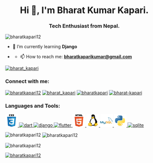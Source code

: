 <h1 align="center">Hi 👋, I'm Bharat Kumar Kapari.</h1>
<h3 align="center">Tech Enthusiast from Nepal.</h3>

<p align="left"> <img src="https://komarev.com/ghpvc/?username=bharatkapari12&label=Profile%20views&color=0e75b6&style=flat" alt="bharatkapari12" /> </p>

- 🌱 I’m currently learning **Django**

- - 📫 How to reach me: **bharatkaparikumar@gmail.com**

<p align="left"> <a href="https://www.instagram.com/bharat_kapari/" target="blank"><img src="https://img.shields.io/twitter/follow/bharatkapari?logo=twitter&style=for-the-badge" alt="bharat_kapari" /></a> </p>

<h3 align="left">Connect with me:</h3>
<p align="left">
<a href="https://fb.com/bharatkapari12" target="blank"><img align="center" src="https://raw.githubusercontent.com/rahuldkjain/github-profile-readme-generator/master/src/images/icons/Social/facebook.svg" alt="bharatkapari12" height="30" width="40" /></a>
<a href="https://instagram.com/bharat_kapari" target="blank"><img align="center" src="https://raw.githubusercontent.com/rahuldkjain/github-profile-readme-generator/master/src/images/icons/Social/instagram.svg" alt="bharat_kapari" height="30" width="40" /></a>
<a href="https://twitter.com/bharatkapari" target="blank"><img align="center" src="https://raw.githubusercontent.com/rahuldkjain/github-profile-readme-generator/master/src/images/icons/Social/twitter.svg" alt="bharatkapari" height="30" width="40" /></a>
<a href="https://linkedin.com/in/bharat-kapari" target="blank"><img align="center" src="https://raw.githubusercontent.com/rahuldkjain/github-profile-readme-generator/master/src/images/icons/Social/linked-in-alt.svg" alt="bharat-kapari" height="30" width="40" /></a>
</p>

<h3 align="left">Languages and Tools:</h3>
<p align="left"> <a href="https://www.w3schools.com/css/" target="_blank" rel="noreferrer"> <img src="https://raw.githubusercontent.com/devicons/devicon/master/icons/css3/css3-original-wordmark.svg" alt="css3" width="40" height="40"/> </a> <a href="https://dart.dev" target="_blank" rel="noreferrer"> <img src="https://www.vectorlogo.zone/logos/dartlang/dartlang-icon.svg" alt="dart" width="40" height="40"/> </a> <a href="https://www.djangoproject.com/" target="_blank" rel="noreferrer"> <img src="https://cdn.worldvectorlogo.com/logos/django.svg" alt="django" width="40" height="40"/> </a> <a href="https://flutter.dev" target="_blank" rel="noreferrer"> <img src="https://www.vectorlogo.zone/logos/flutterio/flutterio-icon.svg" alt="flutter" width="40" height="40"/> </a> <a href="https://www.w3.org/html/" target="_blank" rel="noreferrer"> <img src="https://raw.githubusercontent.com/devicons/devicon/master/icons/html5/html5-original-wordmark.svg" alt="html5" width="40" height="40"/> </a> <a href="https://www.linux.org/" target="_blank" rel="noreferrer"> <img src="https://raw.githubusercontent.com/devicons/devicon/master/icons/linux/linux-original.svg" alt="linux" width="40" height="40"/> </a> <a href="https://www.mysql.com/" target="_blank" rel="noreferrer"> <img src="https://raw.githubusercontent.com/devicons/devicon/master/icons/mysql/mysql-original-wordmark.svg" alt="mysql" width="40" height="40"/> </a> <a href="https://www.python.org" target="_blank" rel="noreferrer"> <img src="https://raw.githubusercontent.com/devicons/devicon/master/icons/python/python-original.svg" alt="python" width="40" height="40"/> </a> <a href="https://www.sqlite.org/" target="_blank" rel="noreferrer"> <img src="https://www.vectorlogo.zone/logos/sqlite/sqlite-icon.svg" alt="sqlite" width="40" height="40"/> </a> </p>

<p><img align="left" src="https://github-readme-stats.vercel.app/api/top-langs?username=bharatkapari12&show_icons=true&theme=tokyonight&title_color=12b569&text_color=d68fc3&locale=en&layout=compact" alt="bharatkapari12" /></p>

<p>&nbsp;<img align="center" src="https://github-readme-stats.vercel.app/api?username=bharatkapari12&show_icons=true&locale=en" alt="bharatkapari12" /></p>

<p><img align="center" src="https://github-readme-streak-stats.herokuapp.com/?user=bharatkapari12&" alt="bharatkapari12" /></p>

<p align="left"> <a href="https://github.com/ryo-ma/github-profile-trophy"><img src="https://github-profile-trophy.vercel.app/?username=bharatkapari12" alt="bharatkapari12" /></a> </p>

<!--
**bharatkapari12/bharatkapari12** is a ✨ _special_ ✨ repository because its `README.md` (this file) appears on your GitHub profile.

Here are some ideas to get you started:

- 🔭 I’m currently working on ...
- 🌱 I’m currently learning ...
- 👯 I’m looking to collaborate on ...
- 🤔 I’m looking for help with ...
- 💬 Ask me about ...
- 📫 How to reach me: ...
- 😄 Pronouns: ...
- ⚡ Fun fact: ...
-->

